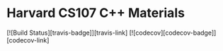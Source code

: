 # Harvard CS107 C++ Materials
[![Build Status][travis-badge]][travis-link]
[![codecov][codecov-badge]][codecov-link]

